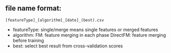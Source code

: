 
## file name format:
    [featureType]_[algorithm]_[date]_(best).csv

* featureType: single/merge means single features or merged features
* algorithm: FM: feature merging in each phase  DirectFM: feature merging before training
* best: select best result from cross-validation scores


